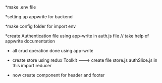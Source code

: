 
*make .env file 

*setting up appwrite for backend 

*make config folder for import env 

*create Authentication file using app-write  in auth.js file // take help of appwrite documentation 

* all crud operation done using app-write 

* create store using redux Toolkit ---> create file store.js  authSlice.js in this import reducer 

* now create component for header and footer 


